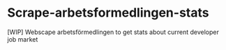 # Scrape-arbetsformedlingen-stats
[WIP] Webscape arbetsförmedlingen to get stats about current developer job market 
